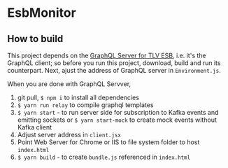 # EsbMonitor

## How to build

This project depends on the <a href="https://github.com/Tel-Aviv/EsbGQLServer">GraphQL Server for TLV ESB</a>, i.e. it's the GraphQL client; so before you run this project, download, build and run its counterpart. Next, ajust the address of GraphQL server in <code>Environment.js</code>.

When you are done with GraphQL Servver,
1. git pull, <code>$ npm i</code> to install all dependencies
2. <code>$ yarn run relay</code> to compile graphql templates
2. <code>$ yarn start</code> - to run server side for subscription to Kafka events and emitting sockets or <code>$ yarn start-mock</code> to create mock events without Kafka client
3. Adjust server address in <code>client.jsx</code>
4. Point Web Server for Chrome or IIS to file system folder to host <code>index.html</code>
5. <code>$ yarn build</code> - to create <code>bundle.js</code> referenced in <code>index.html</code>
